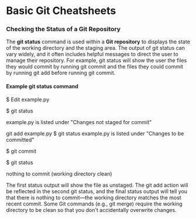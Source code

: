 # Basic Git Cheatsheets

### Checking the Status of a Git Repository
The **git status** command is used within a **Git repository** to displays the state of the working directory and the staging area.
The output of git status can vary widely, and it often includes helpful messages to direct the user to manage their repository. For example, git status will show the user the files they would commit by running git commit and the files they could commit by running git add before running git commit.
#### Example git status command
<ul></ul> $ Edit example.py
<ul></ul> $ git status
<ul></ul> example.py is listed under "Changes not staged for commit"
<ul></ul>git add example.py
</ul>$ git status
</ul>example.py is listed under "Changes to be committed"
<ul></ul>$ git commit
<ul></ul>$ git status
<ul></ul>nothing to commit (working directory clean)

<ul></ul> The first status output will show the file as unstaged. The git add action will be reflected in the second git status, and the final status output will tell you that there is nothing to commit—the working directory matches the most recent commit. Some Git commands (e.g., git merge) require the working directory to be clean so that you don't accidentally overwrite changes.

